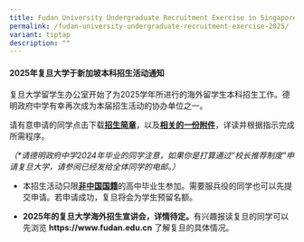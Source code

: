 ```yaml
---
title: Fudan University Undergraduate Recruitment Exercise in Singapore for 2025
permalink: /fudan-university-undergraduate-recruitment-exercise-2025/
variant: tiptap
description: ""
---
```

<h4><strong>2025年复旦大学于新加坡本科招生活动通知</strong></h4>
<p>复旦大学留学生办公室开始了为2025学年所进行的海外留学生本科招生工作。德明政府中学有幸再次成为本届招生活动的协办单位之一。</p>
<p></p>
<p>请有意申请的同学点击下载<strong><a href="/files/2025_Fudan_University_zhaosheng_jianzhang.pdf" rel="noopener nofollow" target="_blank">招生简章</a></strong>，以及<strong><a href="/files/2025_Fudan_University_shenqingzige.pdf" rel="noopener nofollow" target="_blank">相关的一份附件</a></strong>，详读并根据指示完成所需程序。</p>
<p><em>（*请德明政府中学2024年毕业的同学注意，如果你是打算通过“校长推荐制度”申请复旦大学，请参阅已经发给全体同学的电邮。）</em>
</p>
<p></p>
<ul data-tight="true" class="tight">
<li>
<p>本招生活动只限<strong><u>非中国国籍</u></strong>的高中毕业生参加。需要服兵役的同学也可以先提交申请。若申请成功，复旦将会为学生预留名额。</p>
</li>
<li>
<p><strong>2025年的复旦大学海外招生宣讲会，详情待定。</strong>有兴趣报读复旦的同学可以先浏览&nbsp;<strong><a rel="noopener noreferrer nofollow" target="_blank">https://www.fudan.edu.cn</a></strong>&nbsp;了解复旦的具体情况。</p>
</li>
</ul>
<p></p>